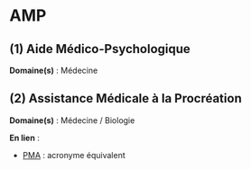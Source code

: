 # AMP

## (1) Aide Médico-Psychologique

**Domaine(s)** : Médecine

## (2) Assistance Médicale à la Procréation

**Domaine(s)** : Médecine / Biologie

**En lien** :

+ [PMA](../P/pma.md) : acronyme équivalent
